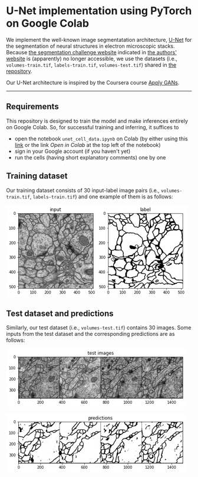 # U-Net implementation using PyTorch on Google Colab

We implement the well-known image segmentatation architecture, [U-Net](https://arxiv.org/abs/1505.04597) for the segmentation of neural structures in electron microscopic stacks.
Because [the segmentation challenge website](brainiac2.mit.edu/isbi_challenge/) indicated in [the authors' website](https://lmb.informatik.uni-freiburg.de/people/ronneber/u-net/)
is (apparently) no longer accessible, we use the datasets (i.e., `volumes-train.tif`, `labels-train.tif`, `volumes-test.tif`) shared in [the repository](https://github.com/zhixuhao/unet/tree/master/data/membrane).

Our U-Net architecture is inspired by the Coursera course [Apply GANs](https://www.coursera.org/learn/apply-generative-adversarial-networks-gans/home/week/2).

---

## Requirements
This repository is designed to train the model and make inferences entirely on Google Colab. So, for successful training and inferring, it suffices to

- open the notebook `unet_cell_data.ipynb` on Colab (by either using this [link](https://colab.research.google.com/github/byrkbrk/unet-implementation/blob/main/unet_cell_data.ipynb) or the link *Open in Colab* at the top left of the notebook)
- sign in your Google account (if you haven't yet)
- run the cells (having short explanatory comments) one by one

## Training dataset

Our training dataset consists of 30 input-label image pairs (i.e., `volumes-train.tif`, `labels-train.tif`) and one example of them is as follows:

![input-label-pair](./images-for-readme/input-label-pair.png)

## Test dataset and predictions

Similarly, our test dataset (i.e., `volumes-test.tif`) contains 30 images. Some inputs from the test dataset and the corresponding predictions are as follows:

![test-images](./images-for-readme/test-images.png)

![predictions](./images-for-readme/predictions.png)
